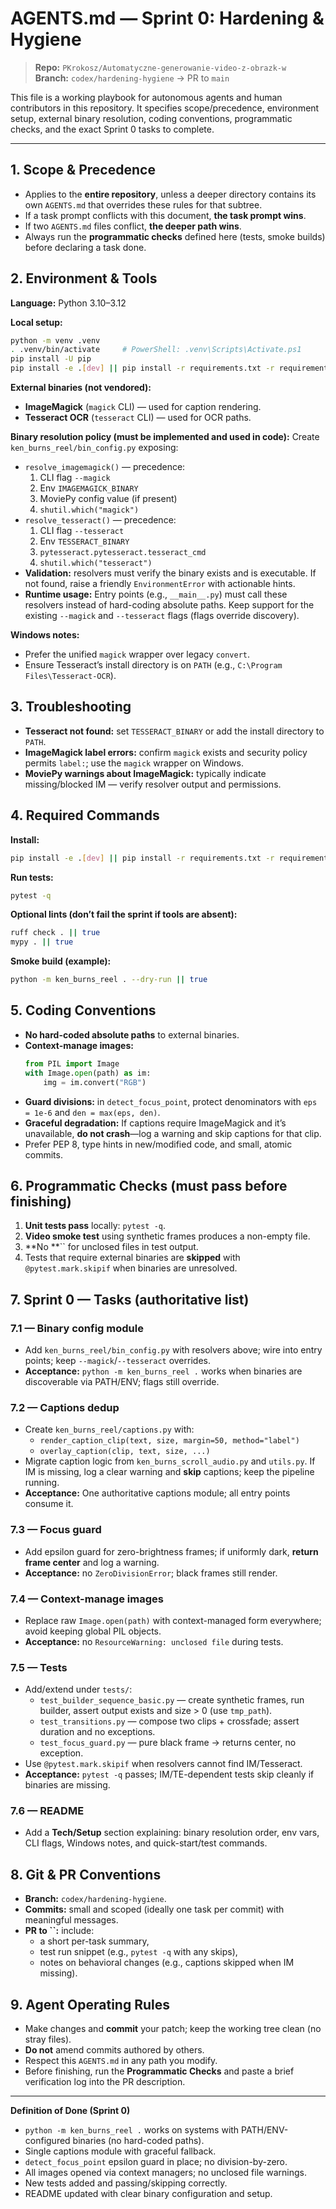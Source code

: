 # AGENTS.md — Sprint 0: Hardening & Hygiene

> **Repo:** `PKrokosz/Automatyczne-generowanie-video-z-obrazk-w`\
> **Branch:** `codex/hardening-hygiene` → PR to `main`

This file is a working playbook for autonomous agents and human contributors in this repository. It specifies scope/precedence, environment setup, external binary resolution, coding conventions, programmatic checks, and the exact Sprint 0 tasks to complete.

---

## 1. Scope & Precedence

- Applies to the **entire repository**, unless a deeper directory contains its own `AGENTS.md` that overrides these rules for that subtree.
- If a task prompt conflicts with this document, **the task prompt wins**.
- If two `AGENTS.md` files conflict, **the deeper path wins**.
- Always run the **programmatic checks** defined here (tests, smoke builds) before declaring a task done.

## 2. Environment & Tools

**Language:** Python 3.10–3.12

**Local setup:**

```bash
python -m venv .venv
. .venv/bin/activate     # PowerShell: .venv\Scripts\Activate.ps1
pip install -U pip
pip install -e .[dev] || pip install -r requirements.txt -r requirements-dev.txt
```

**External binaries (not vendored):**

- **ImageMagick** (`magick` CLI) — used for caption rendering.
- **Tesseract OCR** (`tesseract` CLI) — used for OCR paths.

**Binary resolution policy (must be implemented and used in code):** Create `ken_burns_reel/bin_config.py` exposing:

- `resolve_imagemagick()` — precedence:
  1. CLI flag `--magick`
  2. Env `IMAGEMAGICK_BINARY`
  3. MoviePy config value (if present)
  4. `shutil.which("magick")`
- `resolve_tesseract()` — precedence:
  1. CLI flag `--tesseract`
  2. Env `TESSERACT_BINARY`
  3. `pytesseract.pytesseract.tesseract_cmd`
  4. `shutil.which("tesseract")`
- **Validation:** resolvers must verify the binary exists and is executable. If not found, raise a friendly `EnvironmentError` with actionable hints.
- **Runtime usage:** Entry points (e.g., `__main__.py`) must call these resolvers instead of hard-coding absolute paths. Keep support for the existing `--magick` and `--tesseract` flags (flags override discovery).

**Windows notes:**

- Prefer the unified `magick` wrapper over legacy `convert`.
- Ensure Tesseract’s install directory is on `PATH` (e.g., `C:\Program Files\Tesseract-OCR`).

## 3. Troubleshooting

- **Tesseract not found:** set `TESSERACT_BINARY` or add the install directory to `PATH`.
- **ImageMagick label errors:** confirm `magick` exists and security policy permits `label:`; use the `magick` wrapper on Windows.
- **MoviePy warnings about ImageMagick:** typically indicate missing/blocked IM — verify resolver output and permissions.

## 4. Required Commands

**Install:**

```bash
pip install -e .[dev] || pip install -r requirements.txt -r requirements-dev.txt
```

**Run tests:**

```bash
pytest -q
```

**Optional lints (don’t fail the sprint if tools are absent):**

```bash
ruff check . || true
mypy . || true
```

**Smoke build (example):**

```bash
python -m ken_burns_reel . --dry-run || true
```

## 5. Coding Conventions

- **No hard-coded absolute paths** to external binaries.
- **Context-manage images:**
  ```python
  from PIL import Image
  with Image.open(path) as im:
      img = im.convert("RGB")
  ```
- **Guard divisions:** in `detect_focus_point`, protect denominators with `eps = 1e-6` and `den = max(eps, den)`.
- **Graceful degradation:** If captions require ImageMagick and it’s unavailable, **do not crash**—log a warning and skip captions for that clip.
- Prefer PEP 8, type hints in new/modified code, and small, atomic commits.

## 6. Programmatic Checks (must pass before finishing)

1. **Unit tests pass** locally: `pytest -q`.
2. **Video smoke test** using synthetic frames produces a non-empty file.
3. **No **`` for unclosed files in test output.
4. Tests that require external binaries are **skipped** with `@pytest.mark.skipif` when binaries are unresolved.

## 7. Sprint 0 — Tasks (authoritative list)

### 7.1 — Binary config module

- Add `ken_burns_reel/bin_config.py` with resolvers above; wire into entry points; keep `--magick`/`--tesseract` overrides.
- **Acceptance:** `python -m ken_burns_reel .` works when binaries are discoverable via PATH/ENV; flags still override.

### 7.2 — Captions dedup

- Create `ken_burns_reel/captions.py` with:
  - `render_caption_clip(text, size, margin=50, method="label")`
  - `overlay_caption(clip, text, size, ...)`
- Migrate caption logic from `ken_burns_scroll_audio.py` and `utils.py`. If IM is missing, log a clear warning and **skip** captions; keep the pipeline running.
- **Acceptance:** One authoritative captions module; all entry points consume it.

### 7.3 — Focus guard

- Add epsilon guard for zero-brightness frames; if uniformly dark, **return frame center** and log a warning.
- **Acceptance:** no `ZeroDivisionError`; black frames still render.

### 7.4 — Context-manage images

- Replace raw `Image.open(path)` with context-managed form everywhere; avoid keeping global PIL objects.
- **Acceptance:** no `ResourceWarning: unclosed file` during tests.

### 7.5 — Tests

- Add/extend under `tests/`:
  - `test_builder_sequence_basic.py` — create synthetic frames, run builder, assert output exists and size > 0 (use `tmp_path`).
  - `test_transitions.py` — compose two clips + crossfade; assert duration and no exceptions.
  - `test_focus_guard.py` — pure black frame → returns center, no exception.
- Use `@pytest.mark.skipif` when resolvers cannot find IM/Tesseract.
- **Acceptance:** `pytest -q` passes; IM/TE-dependent tests skip cleanly if binaries are missing.

### 7.6 — README

- Add a **Tech/Setup** section explaining: binary resolution order, env vars, CLI flags, Windows notes, and quick-start/test commands.

## 8. Git & PR Conventions

- **Branch:** `codex/hardening-hygiene`.
- **Commits:** small and scoped (ideally one task per commit) with meaningful messages.
- **PR to **``**:** include:
  - a short per-task summary,
  - test run snippet (e.g., `pytest -q` with any skips),
  - notes on behavioral changes (e.g., captions skipped when IM missing).

## 9. Agent Operating Rules

- Make changes and **commit** your patch; keep the working tree clean (no stray files).
- **Do not** amend commits authored by others.
- Respect this `AGENTS.md` in any path you modify.
- Before finishing, run the **Programmatic Checks** and paste a brief verification log into the PR description.

---

**Definition of Done (Sprint 0)**

- `python -m ken_burns_reel .` works on systems with PATH/ENV-configured binaries (no hard-coded paths).
- Single captions module with graceful fallback.
- `detect_focus_point` epsilon guard in place; no division-by-zero.
- All images opened via context managers; no unclosed file warnings.
- New tests added and passing/skipping correctly.
- README updated with clear binary configuration and setup.

